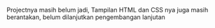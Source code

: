 Projectnya masih belum jadi, Tampilan HTML dan CSS nya juga masih berantakan, belum dilanjutkan pengembangan lanjutan 
